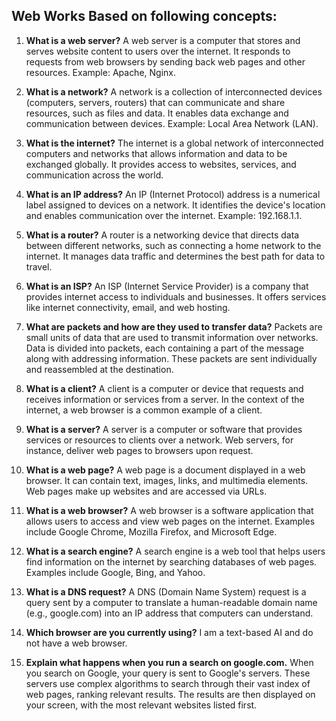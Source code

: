 
## Web Works Based on following concepts:

<ol>
<li>
<p><strong>What is a web server?</strong> A web server is a computer that stores and serves website content to users over the internet. It responds to requests from web browsers by sending back web pages and other resources. Example: Apache, Nginx.</p>
</li>
<li>
<p><strong>What is a network?</strong> A network is a collection of interconnected devices (computers, servers, routers) that can communicate and share resources, such as files and data. It enables data exchange and communication between devices. Example: Local Area Network (LAN).</p>
</li>
<li>
<p><strong>What is the internet?</strong> The internet is a global network of interconnected computers and networks that allows information and data to be exchanged globally. It provides access to websites, services, and communication across the world.</p>
</li>
<li>
<p><strong>What is an IP address?</strong> An IP (Internet Protocol) address is a numerical label assigned to devices on a network. It identifies the device's location and enables communication over the internet. Example: 192.168.1.1.</p>
</li>
<li>
<p><strong>What is a router?</strong> A router is a networking device that directs data between different networks, such as connecting a home network to the internet. It manages data traffic and determines the best path for data to travel.</p>
</li>
<li>
<p><strong>What is an ISP?</strong> An ISP (Internet Service Provider) is a company that provides internet access to individuals and businesses. It offers services like internet connectivity, email, and web hosting.</p>
</li>
<li>
<p><strong>What are packets and how are they used to transfer data?</strong> Packets are small units of data that are used to transmit information over networks. Data is divided into packets, each containing a part of the message along with addressing information. These packets are sent individually and reassembled at the destination.</p>
</li>
<li>
<p><strong>What is a client?</strong> A client is a computer or device that requests and receives information or services from a server. In the context of the internet, a web browser is a common example of a client.</p>
</li>
<li>
<p><strong>What is a server?</strong> A server is a computer or software that provides services or resources to clients over a network. Web servers, for instance, deliver web pages to browsers upon request.</p>
</li>
<li>
<p><strong>What is a web page?</strong> A web page is a document displayed in a web browser. It can contain text, images, links, and multimedia elements. Web pages make up websites and are accessed via URLs.</p>
</li>
<li>
<p><strong>What is a web browser?</strong> A web browser is a software application that allows users to access and view web pages on the internet. Examples include Google Chrome, Mozilla Firefox, and Microsoft Edge.</p>
</li>
<li>
<p><strong>What is a search engine?</strong> A search engine is a web tool that helps users find information on the internet by searching databases of web pages. Examples include Google, Bing, and Yahoo.</p>
</li>
<li>
<p><strong>What is a DNS request?</strong> A DNS (Domain Name System) request is a query sent by a computer to translate a human-readable domain name (e.g., google.com) into an IP address that computers can understand.</p>
</li>
<li>
<p><strong>Which browser are you currently using?</strong> I am a text-based AI and do not have a web browser.</p>
</li>
<li>
<p><strong>Explain what happens when you run a search on google.com.</strong> When you search on Google, your query is sent to Google's servers. These servers use complex algorithms to search through their vast index of web pages, ranking relevant results. The results are then displayed on your screen, with the most relevant websites listed first.</p>
</li>
</ol>
